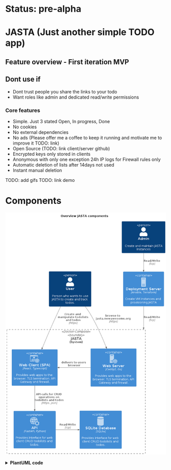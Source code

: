 # Status: pre-alpha

# JASTA (Just another simple TODO app)

## Feature overview - First iteration MVP
## Dont use if
- Dont trust people you share the links to your todo
- Want roles like admin and dedicated read/write permissions

### Core features
- Simple. Just 3 stated Open, In progress, Done
- No cookies
- No external dependencies
- No ads (Please offer me a coffee to keep it running and motivate me to improve it TODO: link)
- Open Source (TODO: link client/server github)
- Encrypted keys only stored in clients
- Anonymous with only one exception 24h IP logs for Firewall rules only
- Automatic deletion of lists after 14days not used
- Instant manual deletion

TODO: add gifs
TODO: link demo

# Components

![Overview JASTA components](doc/diagrams/README/OverviewJASTAComponents.png)

<details>
<summary><b>PlantUML code</summary>

```plantuml

@startuml OverviewJASTAComponents

title Overview JASTA components

!include https://raw.githubusercontent.com/plantuml-stdlib/C4-PlantUML/master/C4_Container.puml

!include <office/Services/web_services>
!include <office/Servers/web_server>
!include <office/Servers/server_generic>
!include <office/sites/website>
!include <office/databases/database>

Person(user, "User", "Person who wants to use JASTA to create and track todos.")
Person(admin, "Admin", "Create and maintain JASTA instances")

Container(deployment, "Deployment Server", "Ansible, Terraform", "Create VM instances and provisioning JASTA",  $sprite="server_generic")

System_Boundary(jasta, JASTA, "Docker-Compose") {
    Container(webclient, "Web Client (SPA)", "React, Typescript", "Provides web apps to the browser. TLS termination. API Gateway and firewall.",  $sprite="website")

    Container(caddy, "Web Server", "Caddy2, Go", "Provides web apps to the browser. TLS termination. API Gateway and firewall.",  $sprite="web_server")

    Container(api, "API", "FastAPI, Python", "Provides interface for web client CRUD todolists and todos.",  $sprite="web_services")

    Container(database, "SQLite Database", "SQLite", "Provides interface for web client CRUD todolists and todos.",  $sprite="database")
}

Rel(user, caddy, "browse to jasta.newawesome.org", "https")
Rel(user, webclient, "Create and manipulate todolists and todos", "https")
Rel_L(caddy, webclient, "delivers to users browser")
Rel(webclient, api, "API calls for CRUD operations on todolists and todos", "https, json")
Rel_R(api, database, "Read/Write", "tcp")
Rel(admin, deployment, "Read/Write", "tcp")
Rel(deployment, jasta, "Read/Write", "tcp")

@enduml

```

</details>



